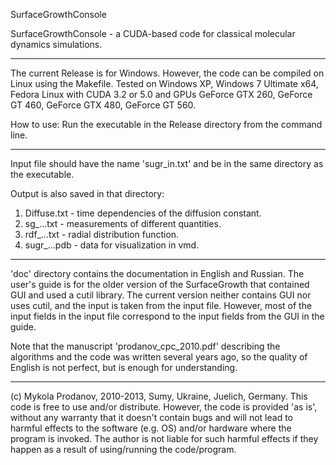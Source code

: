 SurfaceGrowthConsole

SurfaceGrowthConsole - a CUDA-based code for classical molecular dynamics simulations.
__________________________________________________________________
The current Release is for Windows. However, the code can be compiled on Linux using the Makefile. Tested on Windows XP, Windows 7 Ultimate x64, Fedora Linux with CUDA 3.2 or 5.0 and GPUs GeForce GTX 260, GeForce GT 460, GeForce GTX 480, GeForce GT 560.

How to use: Run the executable in the Release directory from the command line.
_______________________________________________________________________
Input file should have the name 'sugr_in.txt' and be in the same directory as the executable. 

Output is also saved in that directory: 
1) Diffuse.txt - time dependencies of the diffusion constant.
2) sg_...txt - measurements of different quantities.
3) rdf_...txt - radial distribution function.
4) sugr_...pdb - data for visualization in vmd.

___________________________________________________
'doc' directory contains the documentation in English and Russian. The user's guide is for the older version of the SurfaceGrowth that contained GUI and used a cutil library. The current version neither contains GUI nor uses cutil, and the input is taken from the input file. However, most of the input fields in the input file correspond to the input fields from the GUI in the guide.

Note that the manuscript 'prodanov_cpc_2010.pdf' describing the algorithms and the code was written several years ago, so the quality of English is not perfect, but is enough for understanding.

___________________________________________________
(c) Mykola Prodanov, 2010-2013, Sumy, Ukraine, Juelich, Germany. 
This code is free to use and/or distribute. However, the code is provided 'as is', without any warranty that it doesn't contain bugs and will not lead to harmful effects to the software (e.g. OS) and/or hardware where the program is invoked. The author is not liable for such harmful effects if they happen as a result of using/running the code/program.